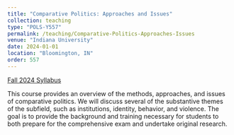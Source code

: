 ```yaml
---
title: "Comparative Politics: Approaches and Issues"
collection: teaching
type: "POLS-Y557"
permalink: /teaching/Comparative-Politics-Approaches-Issues
venue: "Indiana University"
date: 2024-01-01
location: "Bloomington, IN"
order: 557
---
```


[Fall 2024 Syllabus](http://jasonyuyanwu.github.io/files/Comparative-Politics-Approaches-Issues-Syllabus-2024.pdf)


This course provides an overview of the methods, approaches, and issues of comparative politics. We will discuss several of the substantive themes of the subfield, such as institutions, identity, behavior, and violence. The goal is to provide the background and training necessary for students to both prepare for the comprehensive exam and undertake original research. 


